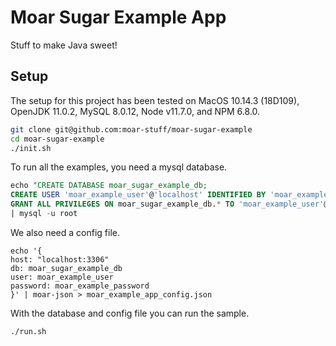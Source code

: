# Moar Sugar Example App

Stuff to make Java sweet!

Setup
-----

The setup for this project has been tested on MacOS 10.14.3 (18D109), OpenJDK 11.0.2, MySQL 8.0.12, Node v11.7.0, and NPM 6.8.0.

```bash
git clone git@github.com:moar-stuff/moar-sugar-example
cd moar-sugar-example
./init.sh
```

To run all the examples, you need a mysql database.

```sql
echo "CREATE DATABASE moar_sugar_example_db;
CREATE USER 'moar_example_user'@'localhost' IDENTIFIED BY 'moar_example_password';
GRANT ALL PRIVILEGES ON moar_sugar_example_db.* TO 'moar_example_user'@'localhost';" \
| mysql -u root
```

We also need a config file.

```
echo '{
host: "localhost:3306"
db: moar_sugar_example_db
user: moar_example_user
password: moar_example_password
}' | moar-json > moar_example_app_config.json
```

With the database and config file you can run the sample.

```
./run.sh
```
